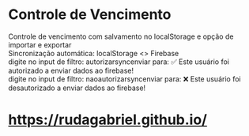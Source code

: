 # Controle de Vencimento
 Controle de vencimento com salvamento no localStorage e opção de importar e exportar
 <br>
 Sincronização automática: localStorage <> Firebase
 <br>
 digite no input de filtro: autorizarsyncenviar para: ✅ Este usuário foi autorizado a enviar dados ao firebase!
 <br>
  digite no input de filtro: naoautorizarsyncenviar para: ❌ Este usuário foi desautorizado a enviar dados ao firebase!
# https://rudagabriel.github.io/
